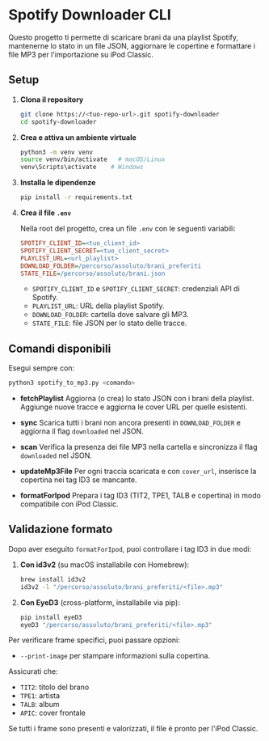 # Spotify Downloader CLI

Questo progetto ti permette di scaricare brani da una playlist Spotify, mantenerne lo stato in un file JSON, aggiornare le copertine e formattare i file MP3 per l'importazione su iPod Classic.

## Setup

1. **Clona il repository**

   ```bash
   git clone https://<tuo-repo-url>.git spotify-downloader
   cd spotify-downloader
   ```

2. **Crea e attiva un ambiente virtuale**

   ```bash
   python3 -m venv venv
   source venv/bin/activate   # macOS/Linux
   venv\Scripts\activate    # Windows
   ```

3. **Installa le dipendenze**

   ```bash
   pip install -r requirements.txt
   ```

4. **Crea il file `.env`**

   Nella root del progetto, crea un file `.env` con le seguenti variabili:

   ```ini
   SPOTIFY_CLIENT_ID=<tuo_client_id>
   SPOTIFY_CLIENT_SECRET=<tuo_client_secret>
   PLAYLIST_URL=<url_playlist>
   DOWNLOAD_FOLDER=/percorso/assoluto/brani_preferiti
   STATE_FILE=/percorso/assoluto/brani.json
   ```

   * `SPOTIFY_CLIENT_ID` e `SPOTIFY_CLIENT_SECRET`: credenziali API di Spotify.
   * `PLAYLIST_URL`: URL della playlist Spotify.
   * `DOWNLOAD_FOLDER`: cartella dove salvare gli MP3.
   * `STATE_FILE`: file JSON per lo stato delle tracce.

## Comandi disponibili

Esegui sempre con:

```bash
python3 spotify_to_mp3.py <comando>
```

* **fetchPlaylist**
  Aggiorna (o crea) lo stato JSON con i brani della playlist. Aggiunge nuove tracce e aggiorna le cover URL per quelle esistenti.

* **sync**
  Scarica tutti i brani non ancora presenti in `DOWNLOAD_FOLDER` e aggiorna il flag `downloaded` nel JSON.

* **scan**
  Verifica la presenza dei file MP3 nella cartella e sincronizza il flag `downloaded` nel JSON.

* **updateMp3File**
  Per ogni traccia scaricata e con `cover_url`, inserisce la copertina nei tag ID3 se mancante.

* **formatForIpod**
  Prepara i tag ID3 (TIT2, TPE1, TALB e copertina) in modo compatibile con iPod Classic.

## Validazione formato

Dopo aver eseguito `formatForIpod`, puoi controllare i tag ID3 in due modi:

1. **Con id3v2** (su macOS installabile con Homebrew):

   ```bash
   brew install id3v2
   id3v2 -l "/percorso/assoluto/brani_preferiti/<file>.mp3"
   ```

2. **Con EyeD3** (cross-platform, installabile via pip):

   ```bash
   pip install eyeD3
   eyeD3 "/percorso/assoluto/brani_preferiti/<file>.mp3"
   ```

Per verificare frame specifici, puoi passare opzioni:

* `--print-image` per stampare informazioni sulla copertina.

Assicurati che:

* `TIT2`: titolo del brano
* `TPE1`: artista
* `TALB`: album
* `APIC`: cover frontale

Se tutti i frame sono presenti e valorizzati, il file è pronto per l'iPod Classic.

